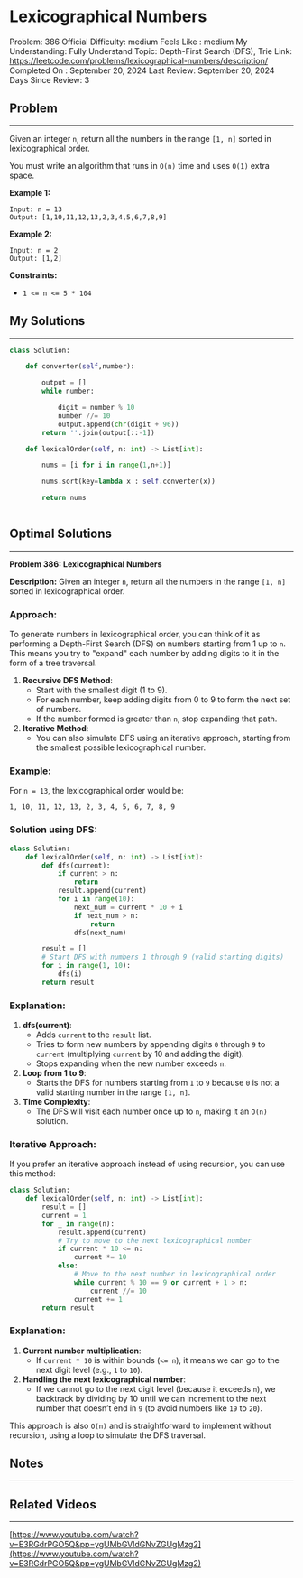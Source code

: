 # Lexicographical Numbers

Problem: 386
Official Difficulty: medium
Feels Like : medium
My Understanding: Fully Understand
Topic: Depth-First Search (DFS), Trie
Link: https://leetcode.com/problems/lexicographical-numbers/description/
Completed On : September 20, 2024
Last Review: September 20, 2024
Days Since Review: 3

## Problem

---

Given an integer `n`, return all the numbers in the range `[1, n]` sorted in lexicographical order.

You must write an algorithm that runs in `O(n)` time and uses `O(1)` extra space.

**Example 1:**

```
Input: n = 13
Output: [1,10,11,12,13,2,3,4,5,6,7,8,9]
```

**Example 2:**

```
Input: n = 2
Output: [1,2]
```

**Constraints:**

- `1 <= n <= 5 * 104`

## My Solutions

---

```python
class Solution:

    def converter(self,number):

        output = []
        while number:

            digit = number % 10
            number //= 10
            output.append(chr(digit + 96))
        return ''.join(output[::-1])

    def lexicalOrder(self, n: int) -> List[int]:

        nums = [i for i in range(1,n+1)]

        nums.sort(key=lambda x : self.converter(x))

        return nums
```

```python

```

## Optimal Solutions

---

**Problem 386: Lexicographical Numbers**

**Description:**
Given an integer `n`, return all the numbers in the range `[1, n]` sorted in lexicographical order.

### Approach:

To generate numbers in lexicographical order, you can think of it as performing a Depth-First Search (DFS) on numbers starting from 1 up to `n`. This means you try to "expand" each number by adding digits to it in the form of a tree traversal.

1. **Recursive DFS Method**:
    - Start with the smallest digit (1 to 9).
    - For each number, keep adding digits from 0 to 9 to form the next set of numbers.
    - If the number formed is greater than `n`, stop expanding that path.
2. **Iterative Method**:
    - You can also simulate DFS using an iterative approach, starting from the smallest possible lexicographical number.

### Example:

For `n = 13`, the lexicographical order would be:

```
1, 10, 11, 12, 13, 2, 3, 4, 5, 6, 7, 8, 9

```

### Solution using DFS:

```python
class Solution:
    def lexicalOrder(self, n: int) -> List[int]:
        def dfs(current):
            if current > n:
                return
            result.append(current)
            for i in range(10):
                next_num = current * 10 + i
                if next_num > n:
                    return
                dfs(next_num)

        result = []
        # Start DFS with numbers 1 through 9 (valid starting digits)
        for i in range(1, 10):
            dfs(i)
        return result

```

### Explanation:

1. **dfs(current)**:
    - Adds `current` to the `result` list.
    - Tries to form new numbers by appending digits `0` through `9` to `current` (multiplying `current` by 10 and adding the digit).
    - Stops expanding when the new number exceeds `n`.
2. **Loop from 1 to 9**:
    - Starts the DFS for numbers starting from `1` to `9` because `0` is not a valid starting number in the range `[1, n]`.
3. **Time Complexity**:
    - The DFS will visit each number once up to `n`, making it an `O(n)` solution.

### Iterative Approach:

If you prefer an iterative approach instead of using recursion, you can use this method:

```python
class Solution:
    def lexicalOrder(self, n: int) -> List[int]:
        result = []
        current = 1
        for _ in range(n):
            result.append(current)
            # Try to move to the next lexicographical number
            if current * 10 <= n:
                current *= 10
            else:
                # Move to the next number in lexicographical order
                while current % 10 == 9 or current + 1 > n:
                    current //= 10
                current += 1
        return result

```

### Explanation:

1. **Current number multiplication**:
    - If `current * 10` is within bounds (`<= n`), it means we can go to the next digit level (e.g., `1` to `10`).
2. **Handling the next lexicographical number**:
    - If we cannot go to the next digit level (because it exceeds `n`), we backtrack by dividing by 10 until we can increment to the next number that doesn’t end in `9` (to avoid numbers like `19` to `20`).

This approach is also `O(n)` and is straightforward to implement without recursion, using a loop to simulate the DFS traversal.

## Notes

---

 

## Related Videos

---

[https://www.youtube.com/watch?v=E3RGdrPGO5Q&pp=ygUMbGVldGNvZGUgMzg2](https://www.youtube.com/watch?v=E3RGdrPGO5Q&pp=ygUMbGVldGNvZGUgMzg2)